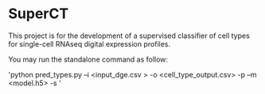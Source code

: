# SuperCT
This project is for the development of a supervised classifier of cell types for single-cell RNAseq digital expression profiles.

You may run the standalone command as follow:

'python pred_types.py –i <input_dge.csv > -o <cell_type_output.csv> -p –m <model.h5> -s <human or mouse>'
